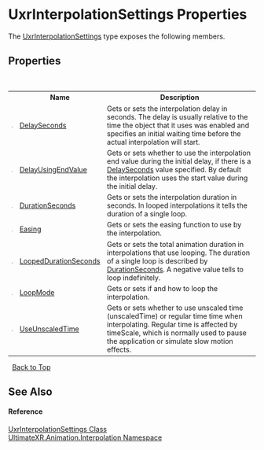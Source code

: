 # UxrInterpolationSettings Properties
 

The <a href="T_UltimateXR_Animation_Interpolation_UxrInterpolationSettings">UxrInterpolationSettings</a> type exposes the following members.


## Properties
&nbsp;<table><tr><th></th><th>Name</th><th>Description</th></tr><tr><td>![Public property](media/pubproperty.gif "Public property")</td><td><a href="P_UltimateXR_Animation_Interpolation_UxrInterpolationSettings_DelaySeconds">DelaySeconds</a></td><td>
Gets or sets the interpolation delay in seconds. The delay is usually relative to the time the object that it uses was enabled and specifies an initial waiting time before the actual interpolation will start.</td></tr><tr><td>![Public property](media/pubproperty.gif "Public property")</td><td><a href="P_UltimateXR_Animation_Interpolation_UxrInterpolationSettings_DelayUsingEndValue">DelayUsingEndValue</a></td><td>
Gets or sets whether to use the interpolation end value during the initial delay, if there is a <a href="P_UltimateXR_Animation_Interpolation_UxrInterpolationSettings_DelaySeconds">DelaySeconds</a> value specified. By default the interpolation uses the start value during the initial delay.</td></tr><tr><td>![Public property](media/pubproperty.gif "Public property")</td><td><a href="P_UltimateXR_Animation_Interpolation_UxrInterpolationSettings_DurationSeconds">DurationSeconds</a></td><td>
Gets or sets the interpolation duration in seconds. In looped interpolations it tells the duration of a single loop.</td></tr><tr><td>![Public property](media/pubproperty.gif "Public property")</td><td><a href="P_UltimateXR_Animation_Interpolation_UxrInterpolationSettings_Easing">Easing</a></td><td>
Gets or sets the easing function to use by the interpolation.</td></tr><tr><td>![Public property](media/pubproperty.gif "Public property")</td><td><a href="P_UltimateXR_Animation_Interpolation_UxrInterpolationSettings_LoopedDurationSeconds">LoopedDurationSeconds</a></td><td>
Gets or sets the total animation duration in interpolations that use looping. The duration of a single loop is described by <a href="P_UltimateXR_Animation_Interpolation_UxrInterpolationSettings_DurationSeconds">DurationSeconds</a>. A negative value tells to loop indefinitely.</td></tr><tr><td>![Public property](media/pubproperty.gif "Public property")</td><td><a href="P_UltimateXR_Animation_Interpolation_UxrInterpolationSettings_LoopMode">LoopMode</a></td><td>
Gets or sets if and how to loop the interpolation.</td></tr><tr><td>![Public property](media/pubproperty.gif "Public property")</td><td><a href="P_UltimateXR_Animation_Interpolation_UxrInterpolationSettings_UseUnscaledTime">UseUnscaledTime</a></td><td>
Gets or sets whether to use unscaled time (unscaledTime) or regular time time when interpolating. Regular time is affected by timeScale, which is normally used to pause the application or simulate slow motion effects.</td></tr></table>&nbsp;
<a href="#uxrinterpolationsettings-properties">Back to Top</a>

## See Also


#### Reference
<a href="T_UltimateXR_Animation_Interpolation_UxrInterpolationSettings">UxrInterpolationSettings Class</a><br /><a href="N_UltimateXR_Animation_Interpolation">UltimateXR.Animation.Interpolation Namespace</a><br />